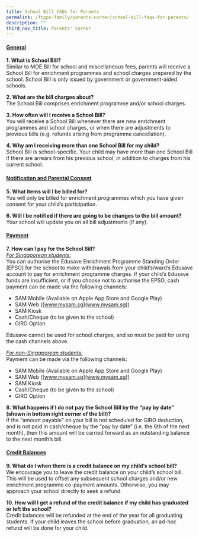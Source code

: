 ```yaml
---
title: School Bill FAQs for Parents
permalink: /ftpps-family/parents-corner/school-bill-faqs-for-parents/
description: ""
third_nav_title: Parents' Corner
---
```

<h4><u>General </u></h4>

**1. What is School Bill?**
<br>
Similar to MOE Bill for school and miscellaneous fees, parents will receive a School Bill for enrichment programmes and school charges prepared by the school. School Bill is only issued by government or government-aided schools.

**2. What are the bill charges about?**
<br>
The School Bill comprises enrichment programme and/or school charges.

**3. How often will I receive a School Bill?**
<br>
You will receive a School Bill whenever there are new enrichment programmes and school charges, or when there are adjustments to previous bills (e.g. refunds arising from programme cancellation).

**4. Why am I receiving more than one School Bill for my child?**
<br>
School Bill is school-specific. Your child may have more than one School Bill if there are arrears from his previous school, in addition to charges from his current school.

<h4><u>Notification and Parental Consent</u></h4>

**5. What items will I be billed for?**
<br>
You will only be billed for enrichment programmes which you have given consent for your child’s participation.

**6. Will I be notified if there are going to be changes to the bill amount?**
<br> 
Your school will update you on all bill adjustments (if any).

<h4><u>Payment</u></h4>

**7. How can I pay for the School Bill?**
<br>
<u><em>For Singaporean students:</em></u>
<br>
You can authorise the Edusave Enrichment Programme Standing Order (EPSO) for the school to make withdrawals from your child’s/ward’s Edusave account to pay for enrichment programme charges. If your child’s Edusave funds are insufficient, or if you choose not to authorise the EPSO, cash payment can be made via the following channels:

*   SAM Mobile (Available on Apple App Store and Google Play)
*   SAM Web ([www.mysam.sg](www.mysam.sg))
*   SAM Kiosk 
*   Cash/Cheque (to be given to the school)
*   GIRO Option

Edusave cannot be used for school charges, and so must be paid for using the cash channels above.

<u><em>For non-Singaporean students:</em></u>
<br>
Payment can be made via the following channels:

*   SAM Mobile (Available on Apple App Store and Google Play)
*   SAM Web ([www.mysam.sg](www.mysam.sg))
*   SAM Kiosk 
*   Cash/Cheque (to be given to the school)
*   GIRO Option

**8. What happens if I do not pay the School Bill by the “pay by date” (shown in bottom right corner of the bill)?**
<br>
If the “amount payable” on your bill is not scheduled for GIRO deduction, and is not paid in cash/cheque by the “pay by date” (i.e. the 6th of the next month), then this amount will be carried forward as an outstanding balance to the next month’s bill.

<h4><u>Credit Balances</u></h4>

**9. What do I when there is a credit balance on my child’s school bill?**
<br>
We encourage you to leave the credit balance on your child’s school bill. This will be used to offset any subsequent school charges and/or new enrichment programme co-payment amounts. Otherwise, you may approach your school directly to seek a refund.

**10. How will I get a refund of the credit balance if my child has graduated or left the school?**
<br>
Credit balances will be refunded at the end of the year for all graduating students. If your child leaves the school before graduation, an ad-hoc refund will be done for your child.